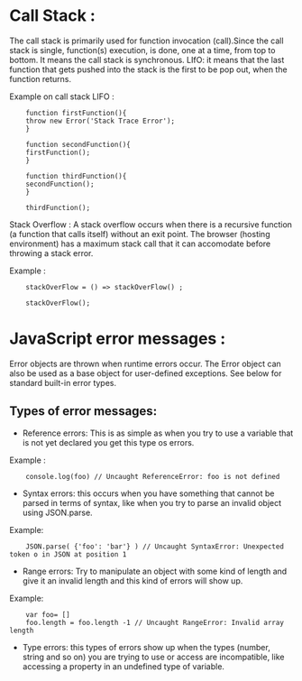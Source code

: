 # Call Stack :

The call stack is primarily used for function invocation (call).Since the call stack is single, function(s) execution, is done, one at a time, from top to bottom. It means the call stack is synchronous.
LIfO: it means that the last function that gets pushed into the stack is the first to be pop out, when the function returns.

Example on call stack LIFO :

        function firstFunction(){
        throw new Error('Stack Trace Error');
        }

        function secondFunction(){
        firstFunction();
        }

        function thirdFunction(){
        secondFunction();
        }

        thirdFunction();


Stack Overflow : A stack overflow occurs when there is a recursive function (a function that calls itself) without an exit point. The browser (hosting environment) has a maximum stack call that it can accomodate before throwing a stack error.

Example :

        stackOverFlow = () => stackOverFlow() ;

        stackOverFlow();



# JavaScript error messages :

Error objects are thrown when runtime errors occur. The Error object can also be used as a base object for user-defined exceptions. See below for standard built-in error types.

## Types of error messages:

* Reference errors: 
This is as simple as when you try to use a variable that is not yet declared you get this type os errors.

Example :

        console.log(foo) // Uncaught ReferenceError: foo is not defined


* Syntax errors:
this occurs when you have something that cannot be parsed in terms of syntax, like when you try to parse an invalid object using JSON.parse.

Example: 

        JSON.parse( {'foo': 'bar'} ) // Uncaught SyntaxError: Unexpected token o in JSON at position 1

* Range errors: 
Try to manipulate an object with some kind of length and give it an invalid length and this kind of errors will show up.

Example: 

        var foo= []
        foo.length = foo.length -1 // Uncaught RangeError: Invalid array length


* Type errors:
this types of errors show up when the types (number, string and so on) you are trying to use or access are incompatible, like accessing a property in an undefined type of variable.
